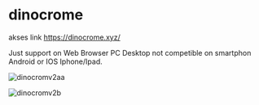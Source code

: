 # dinocrome
akses link https://dinocrome.xyz/

Just support on Web Browser PC Desktop not competible on smartphon Android or IOS Iphone/Ipad.

![dinocromv2aa](https://user-images.githubusercontent.com/60083537/112785170-92045000-907d-11eb-9c07-d3c274f71209.jpg)

![dinocromv2b](https://user-images.githubusercontent.com/60083537/112785167-90d32300-907d-11eb-9328-8e31c0ea8558.jpg)


